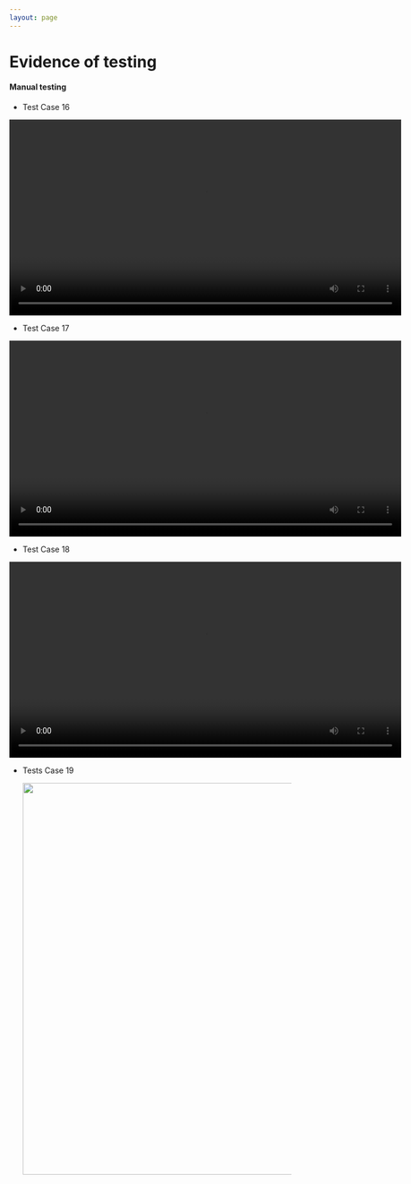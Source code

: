 ```yaml
---
layout: page
---
```

# Evidence of testing

#### Manual testing

* Test Case 16
  
<video width="700" padding="20" controls>
  <source src="../img/evidence/rooms.mp4" type="video/mp4">
</video>

* Test Case 17
 
<video width="700" controls>
  <source src="../img/evidence/pause.mp4" type="video/mp4">
</video>

* Test Case 18
 
<video width="700" controls>
  <source src="../img/evidence/demo.mp4" type="video/mp4">
</video>

* Tests Case 19

  <img src="../img/evidence/aesthetics.png" width="700">
